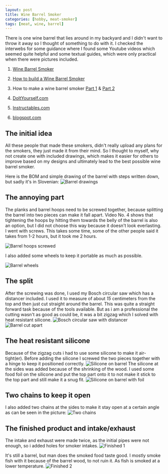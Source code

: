```yaml
---
layout: post
title: Wine Barrel Smoker
categories: [hobby, meat-smoker]
tags: [meat, wine, barrel]
---
```


There is one wine barrel that lies around in my backyard and I didn't want to throw it away so I thought of something to do with it. I checked the interwebs for some guidance where I found some Youtube videos which seemed quite helpful and some textual guides, which were only practical when there were pictures included.


1. [Wine Barrel Smoker](https://www.youtube.com/watch?v=_dRfooepkLE)
2. [How to build a Wine Barrel Smoker](https://www.youtube.com/watch?v=yiMf1nslsRo)
3. How to make a wine barrel smoker [Part 1](https://www.youtube.com/watch?v=rE7hkvlOx5I) & [Part 2](https://www.youtube.com/watch?v=y_i-ygVAwR4)

1. [DoItYourself.com](https://www.doityourself.com/stry/make-a-wine-barrel-smoker)
2. [Instructables.com](https://www.instructables.com/id/Whiskey-Barrel-BBQ-Smoker/)
3. [blogspot.com](http://mywinebarrelsmoker.blogspot.com/2014/04/my-wine-barrel-smoker-build.html)

## The initial idea
All these people that made these smokers, didn't really upload any plans for the smokers, they just made it from their mind. So I thought to myself, why not create one with included drawings, which makes it easier for others to improve based on my designs and ultimately lead to the best possible wine barrel smoker.

Here is the BOM and simple drawing of the barrel with steps written down, but sadly it's in Slovenian:
![Barrel drawings](/files/IMG_20210911_224932.jpg)

## The annoying part
The planks and barrel hoops need to be screwed together, because splitting the barrel into two pieces can make it fall apart. Video No. 4 shows that tightening the hoops by hitting them towards the belly of the barrel is also an option, but I did not choose this way because it doesn't look everlasting. I went with screws.
This takes some time, some of the other people said it takes from 1-2 hours, but it took me 2 hours.

![Barrel hoops screwed](/files/IMG_20190207_144414.jpg)

I also added some wheels to keep it portable as much as possible.

![Barrel wheels](/files/IMG_20190207_170038.jpg)

## The split
After the screwing was done, I used my Bosch circular saw which has a distancer included. I used it to measure of about *15* centimeters from the top and then just cut straight around the barrel. This was quite a straight forward task because of the tools available. But as i am a professional the cutting wasn't as good as could be, it was a bit zigzag which I solved with heat resistant silicone.
![Bosch circular saw with distancer]()
![Barrel cut apart](/files/IMG_20190207_183207.jpg)

## The heat resistant silicone
Because of the zigzag cuts i had to use some silicone to make it air-tight(er). Before adding the silicone I screwed the two pieces together with a hinge to keep it positioned correctly.
![Silicone on barrel](/files/IMG_20190907_004618.jpg)
The silicone at the sides was added because of the shrinking of the wood.
I used some food foil on the silicone and put the top part onto it to not make it stick to the top part and still make it a snug fit.
![Silicone on barrel with foil](/files/IMG_20190908_144301.jpg)

## Two chains to keep it open
I also added two chains at the sides to make it stay open at a certain angle as can be seen in the picture:
![Two chains](/files/IMG_20190908_155401.jpg)

## The finished product and intake/exhaust
The intake and exhaust were made twice, as the initial pipes were not enough, so i added holes for smoker intakes. 
![Finished 1](/files/IMG_20230418_191725.jpg)

It's still a barrel, but man does the smoked food taste good. I mostly smoke fish with it because of the barrel wood, to not ruin it. As fish is smoked at a lower temperature.
![Finished 2](/files/IMG_20230418_191736.jpg)